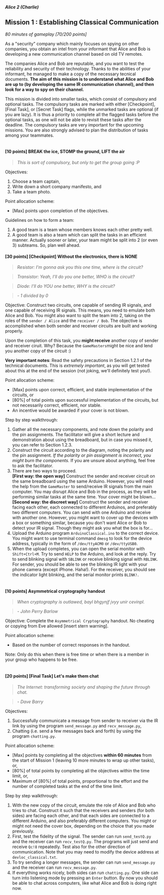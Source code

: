 **_Alice 2 (Charlie)_**
## Mission 1 : Establishing Classical Communication
*80 minutes of gameplay [70/200 points]*

As a "security" company which mainly focuses on spying on other companies, you obtain an intel from your informant that Alice and Bob is developing a new communication channel based on old TV remotes.

The companies Alice and Bob are reputable, and you want to test the reliability and security of their technology. Thanks to the abilities of your informant, he managed to make a copy of the necessary tecnical documents. **The aim of this mission is to understand what Alice and Bob are up to (by developing the same IR communication channel), and then look for a way to spy on their channel.**

This mission is divided into smaller tasks, which consist of compulsory and optional tasks. The compulsory tasks are marked with either [Checkpoint], [Final Task], or [Secret Task] flags, while the unmarked tasks are optional (if you are lazy). It is thus a priority to complete all the flagged tasks before the optional tasks, as one will not be able to revisit these tasks after the deadline. The compulsory tasks are very important for the upcoming missions. You are also strongly advised to plan the distribution of tasks among your teammates.
<br><br>

#### [10 points] BREAK the ice, STOMP the ground, LIFT the air
> *This is sort of compulsory, but only to get the group going :P*

Objectives:
1. Choose a team captain,
1. Write down a short company manifesto, and
1. Take a team photo.

Point allocation scheme:
* [Max] points upon completion of the objectives.

Guidelines on how to form a team:
1. A good team is a team whose members knows each other pretty well.
1. A good team is also a team which can split the tasks in an efficient manner. Actually sooner or later, your team might be split into 2 (or even 3) subteams. So, plan well ahead.

#### [30 points] [Checkpoint] Without the electronics, there is NONE
> *Resistor: I'm gonna ask you this one time, where is the circuit?*

> *Transistor: Yeah, I'll do you one better, WHO is the circuit?*

> *Diode: I'll do YOU one better, WHY is the circuit?*

> *- 1 divided by 0*

Objective: Construct two circuits, one capable of sending IR signals, and one capable of receiving IR signals. This means, you need to emulate both Alice and Bob. You might also want to split the team into 2, taking on the roles of the `sender / Alice` and the `receiver / Bob`. The objective is accomplished when both sender and receiver circuits are built and working properly.

Upon the completion of this task, you **might receive** another copy of sender and receiver ciruit. Why? Because the `GameMasters`might be nice and lend you another copy of the circuit :)

**Very important notes**: Read the safety precautions in Section 1.2.1 of the technical documents. This is *extremely important*, as you will get tested about this at the end of the session (not joking, we'll definitely test you!).

Point allocation scheme:
* [Max] points upon correct, efficient, and stable implementation of the circuits, or
* [80%] of total points upon successful implementation of the circuits, but not necessarily correct, efficient, nor stable.
* An incentive would be awarded if your cover is not blown.

Step by step walkthrough:
1. Gather all the necessary components, and note down the polarity and the pin assignments. The facilitator will give a short lecture and demonstration about using the breadboard, but in case you missed it, you can refer to Section 1.2.3.
1. Construct the circuit according to the diagram, noting the polarity and the pin assignment. *If the polarity or pin assignment is incorrect, you might burn the components.* If you are unsure about anything, feel free to ask the facilitator.
1. There are two ways to proceed. <br>
**[First way: the open way]** Construct the sender and receiver circuit on the same breadboard using the same Arduino. However, you will need the help from the `GameMaster` to send/receive IR signals from the main computer. You may disrupt Alice and Bob in the process, as they will be performing similar tasks at the same time. Your cover might be blown... <br>
**[Second way: the discreet way]** Construct the sender and receiver facing each other, each connected to different Arduinos, and preferably two different computers. You can send with one Arduino and receive with another one. However, you might want to cover up the devices with a box or something similar, because you don't want Alice or Bob to detect your IR signal. Though they might ask you what the box is for...
1. Upload the Arduino program `ArduinoClassical.ino` to the correct device. You might want to use terminal command `dmesg` to look for the device address, typically in the form of `/dev/ttyACM0` or `/dev/ttyUSB0`.
1. When the upload completes, you can open the serial monitor with `Shift+Ctrl+M`. Try to send `HELP` to the Arduino, and look at the reply. Try to send blinking signal with `SBLINK`  or receive blinking signal with `RBLINK`. For sender, you should be able to see the blinking IR light with your phone camera (except iPhone. Haha!). For the receiver, you should see the indicator light blinking, and the serial monitor prints `BLINK!`.
<br><br>

#### [10 points] Asymmetrical cryptography handout
> *When cryptography is outlawed, bayl bhgynjf jvyy unir cevinpl.*

> *-  John Perry Barlow*

Objective: Complete the `Asymmetrical Cryptography` handout. No cheating or copying from Eve allowed [insert stern warning].

Point allocation scheme:
* Based on the number of correct responses in the handout.

Note: Only do this when there is free time or when there is a member in your group who happens to be free.
<br><br>

#### [20 points] [Final Task] Let's make them chat
> *The Internet: transforming society and shaping the future through chat.*

> *- Dave Barry*

Objectives:
1. Successfully communicate a message from sender to receiver via the IR link by using the program `send_message.py` and `recv_message.py`,
1. Chatting (i.e. send a few messages back and forth) by using the program `chatting.py`.

Point allocation scheme:
* [Max] points by completing all the objectives **within 60 minutes** from the start of Mission 1 (leaving 10 more minutes to wrap up other tasks), or,
* [80%] of total points by completing all the objectives within the time limit, or,
* Maximum of [80%] of total points, proportional to the effort and the number of completed tasks at the end of the time limit.

Step by step walkthrough:
1. With the new copy of the circuit, emulate the role of Alice and Bob who tries to chat. Construct it such that the receivers and senders (for both sides) are facing each other, and that each sides are connected to a different Arduino, and also preferably different computers. You might or might not need the cover box, depending on the choice that you made previously.  
1. First, test the fidelity of the signal. The sender can run `send_testQ.py` and the receiver can run `recv_testQ.py`. The programs will just send and receive `Qc!8` repeatedly. Test also for the other direction of communication. Note that you may need to modify the device address at `devloc_classical.txt`.
1. To try sending a longer messages, the sender can run `send_message.py` and the receiver can run `recv_message.py`.
1. If everything works nicely, both sides can run `chatting.py`. One side can turn into listening mode by pressing an `Enter` button. By now you should be able to chat across computers, like what Alice and Bob is doing right now.
